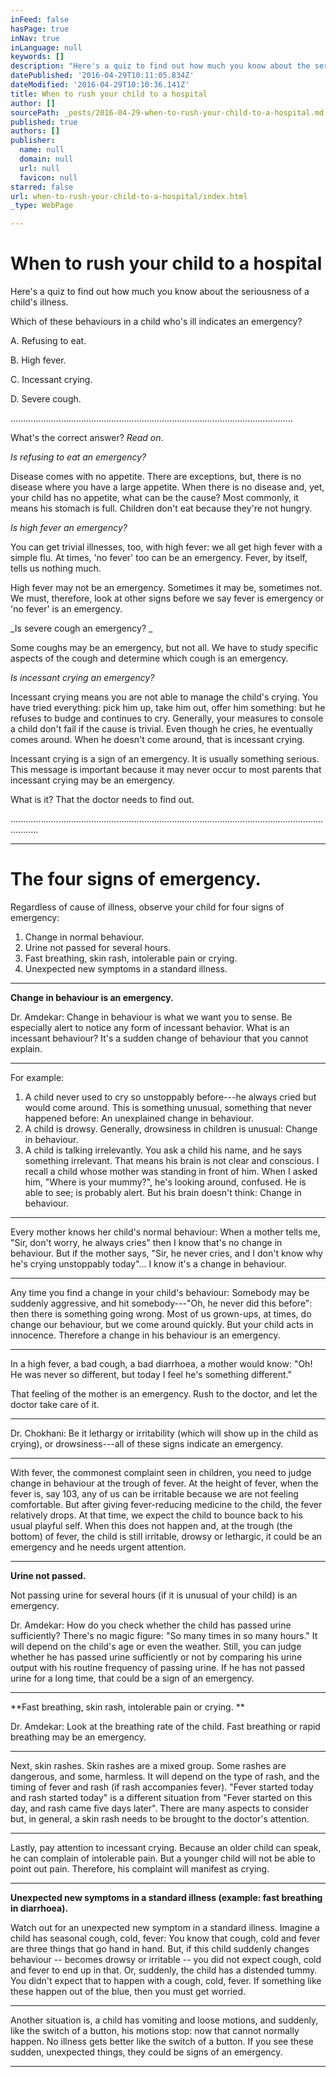 ```yaml
---
inFeed: false
hasPage: true
inNav: true
inLanguage: null
keywords: []
description: "Here's a quiz to find out how much you know about the seriousness of a child’s illness. "
datePublished: '2016-04-29T10:11:05.834Z'
dateModified: '2016-04-29T10:10:36.141Z'
title: When to rush your child to a hospital
author: []
sourcePath: _posts/2016-04-29-when-to-rush-your-child-to-a-hospital.md
published: true
authors: []
publisher:
  name: null
  domain: null
  url: null
  favicon: null
starred: false
url: when-to-rush-your-child-to-a-hospital/index.html
_type: WebPage

---
```

# When to rush your child to a hospital

Here's a quiz to find out how much you know about the seriousness of a child's illness. 

Which of these behaviours in a child who's ill indicates an emergency?

A. Refusing to eat.

B. High fever.

C. Incessant crying.

D. Severe cough.

................................................................................................................

What's the correct answer? _Read on_.

_Is refusing to eat an emergency?_

Disease comes with no appetite. There are exceptions, but, there is no disease where you have a large appetite. When there is no disease and, yet, your child has no appetite, what can be the cause? Most commonly, it means his stomach is full. Children don't eat because they're not hungry.

_Is high fever an emergency?_

You can get trivial illnesses, too, with high fever: we all get high fever with a simple flu. At times, 'no fever' too can be an emergency. Fever, by itself, tells us nothing much. 

High fever may not be an emergency. Sometimes it may be, sometimes not. We must, therefore, look at other signs before we say fever is emergency or 'no fever' is an emergency.

_Is severe cough an emergency? _

Some coughs may be an emergency, but not all. We have to study specific aspects of the cough and determine which cough is an emergency.

_Is incessant crying an emergency?_

Incessant crying means you are not able to manage the child's crying. You have tried everything: pick him up, take him out, offer him something: but he refuses to budge and continues to cry. Generally, your measures to console a child don't fail if the cause is trivial. Even though he cries, he eventually comes around. When he doesn't come around, that is incessant crying.

Incessant crying is a sign of an emergency. It is usually something serious. This message is important because it may never occur to most parents that incessant crying may be an emergency.

What is it? That the doctor needs to find out. 

.......................................................................................................................................

****

# The four signs of emergency. 

Regardless of cause of illness, observe your child for four signs of emergency: 

1. Change in normal behaviour.
2. Urine not passed for several hours.
3. Fast breathing, skin rash, intolerable pain or crying. 
4. Unexpected new symptoms in a standard illness.

****

**Change in behaviour is an emergency.**

Dr. Amdekar: Change in behaviour is what we want you to sense. Be especially alert to notice any form of incessant behavior. What is an incessant behaviour? It's a sudden change of behaviour that you cannot explain. 

****

For example:

1. A child never used to cry so unstoppably before---he always cried but would come around. This is something unusual, something that never happened before: An unexplained change in behaviour. 
2. A child is drowsy. Generally, drowsiness in children is unusual: Change in behaviour. 
3. A child is talking irrelevantly. You ask a child his name, and he says something irrelevant. That means his brain is not clear and conscious. I recall a child whose mother was standing in front of him. When I asked him, "Where is your mummy?", he's looking around, confused. He is able to see; is probably alert. But his brain doesn't think: Change in behaviour. 

****

Every mother knows her child's normal behaviour: When a mother tells me, "Sir, don't worry, he always cries" then I know that's no change in behaviour. But if the mother says, "Sir, he never cries, and I don't know why he's crying unstoppably today"... I know it's a change in behaviour. 

****

Any time you find a change in your child's behaviour: Somebody may be suddenly aggressive, and hit somebody---"Oh, he never did this before": then there is something going wrong. Most of us grown-ups, at times, do change our behaviour, but we come around quickly. But your child acts in innocence. Therefore a change in his behaviour is an emergency.

****

In a high fever, a bad cough, a bad diarrhoea, a mother would know: "Oh! He was never so different, but today I feel he's something different." 

That feeling of the mother is an emergency. Rush to the doctor, and let the doctor take care of it.

****

Dr. Chokhani: Be it lethargy or irritability (which will show up in the child as crying), or drowsiness---all of these signs indicate an emergency. 

****

With fever, the commonest complaint seen in children, you need to judge change in behaviour at the trough of fever. At the height of fever, when the fever is, say 103, any of us can be irritable because we are not feeling comfortable. But after giving fever-reducing medicine to the child, the fever relatively drops. At that time, we expect the child to bounce back to his usual playful self. When this does not happen and, at the trough (the bottom) of fever, the child is still irritable, drowsy or lethargic, it could be an emergency and he needs urgent attention. 

****

**Urine not passed.**

Not passing urine for several hours (if it is unusual of your child) is an emergency.

Dr. Amdekar: How do you check whether the child has passed urine sufficiently? There's no magic figure: "So many times in so many hours." It will depend on the child's age or even the weather. Still, you can judge whether he has passed urine sufficiently or not by comparing his urine output with his routine frequency of passing urine. If he has not passed urine for a long time, that could be a sign of an emergency. 

****

**Fast breathing, skin rash, intolerable pain or crying. **

Dr. Amdekar: Look at the breathing rate of the child. Fast breathing or rapid breathing may be an emergency. 

****

Next, skin rashes. Skin rashes are a mixed group. Some rashes are dangerous, and some, harmless. It will depend on the type of rash, and the timing of fever and rash (if rash accompanies fever). "Fever started today and rash started today" is a different situation from "Fever started on this day, and rash came five days later". There are many aspects to consider but, in general, a skin rash needs to be brought to the doctor's attention. 

****

Lastly, pay attention to incessant crying. Because an older child can speak, he can complain of intolerable pain. But a younger child will not be able to point out pain. Therefore, his complaint will manifest as crying. 

****

**Unexpected new symptoms in a standard illness (example: fast breathing in diarrhoea).**

Watch out for an unexpected new symptom in a standard illness. Imagine a child has seasonal cough, cold, fever: You know that cough, cold and fever are three things that go hand in hand. But, if this child suddenly changes behaviour -- becomes drowsy or irritable -- you did not expect cough, cold and fever to end up in that. Or, suddenly, the child has a distended tummy. You didn't expect that to happen with a cough, cold, fever. If something like these happen out of the blue, then you must get worried. 

****

Another situation is, a child has vomiting and loose motions, and suddenly, like the switch of a button, his motions stop: now that cannot normally happen. No illness gets better like the switch of a button. If you see these sudden, unexpected things, they could be signs of an emergency.

****